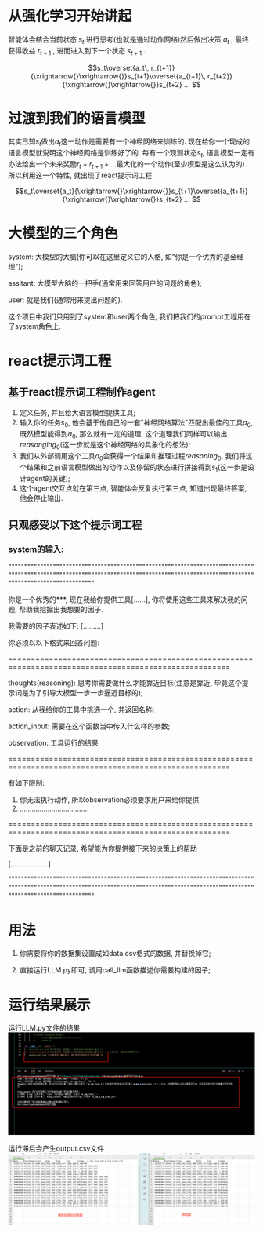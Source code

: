 # 从强化学习开始讲起
智能体会结合当前状态
$s_t$
进行思考(也就是通过动作网络)然后做出决策
$a_t$
, 最终获得收益
$r_{t+1}$
, 进而进入到下一个状态
$s_{t+1}$
.

$$s_t\overset{a_t\, r_{t+1}}{\xrightarrow{}\xrightarrow{}}s_{t+1}\overset{a_{t+1}\, r_{t+2}}{\xrightarrow{}\xrightarrow{}}s_{t+2} ...  $$

# 过渡到我们的语言模型
其实已知$s_t$做出$a_t$这一动作是需要有一个神经网络来训练的. 现在给你一个现成的语言模型就说明这个神经网络是训练好了的. 每有一个观测状态$s_t$, 语言模型一定有办法给出一个未来奖励$r_t+r_{t+1}+...$最大化的一个动作(至少模型是这么认为的). 所以利用这一个特性, 就出现了react提示词工程. 

$$s_t\overset{a_t}{\xrightarrow{}\xrightarrow{}}s_{t+1}\overset{a_{t+1}}{\xrightarrow{}\xrightarrow{}}s_{t+2} ...  $$

# 大模型的三个角色
system: 大模型的大脑(你可以在这里定义它的人格, 如"你是一个优秀的基金经理"); 

assitant: 大模型大脑的一把手(通常用来回答用户的问题的角色); 

user: 就是我们(通常用来提出问题的). 

这个项目中我们只用到了system和user两个角色, 我们把我们的prompt工程用在了system角色上. 

# react提示词工程
## 基于react提示词工程制作agent
1. 定义任务, 并且给大语言模型提供工具; 
2. 输入你的任务$s_0$, 他会基于他自己的一套"神经网络算法"匹配出最佳的工具$a_0$, 既然模型能得到$a_0$, 那么就有一定的道理, 这个道理我们同样可以输出$reasonging_0$(这一步就是这个神经网络的具象化的想法); 
3. 我们从外部调用这个工具$a_0$会获得一个结果和推理过程$reasoning_0$, 我们将这个结果和之前语言模型做出的动作以及停留的状态进行拼接得到$s_1$(这一步是设计agent的关键); 
4. 这个agent交互点就在第三点, 智能体会反复执行第三点, 知道出现最终答案, 他会停止输出. 

## 只观感受以下这个提示词工程
### system的输入: 

"""""""""""""""""""""""""""""""""""""""""""""""""""""""""""""""""""""""""""""""""""""""""""""""""""""""""""""""""""""""""""""""""""""""""""""""""""""""""""""""""""""""""""""""""""""

你是一个优秀的***, 现在我给你提供工具[......], 你将使用这些工具来解决我的问题, 帮助我挖掘出我想要的因子. 

我需要的因子表述如下: [.........]

你必须以以下格式来回答问题: 

=======================================================================================================

thoughts(reasoning): 思考你需要做什么才能靠近目标(注意是靠近, 毕竟这个提示词是为了引导大模型一步一步逼近目标的); 

action: 从我给你的工具中挑选一个, 并返回名称; 

action_input: 需要在这个函数当中传入什么样的参数; 

observation: 工具运行的结果

=======================================================================================================

有如下限制: 

1. 你无法执行动作, 所以observation必须要求用户来给你提供
2. ...................................

=======================================================================================================

下面是之前的聊天记录, 希望能为你提供接下来的决策上的帮助

[...................]

"""""""""""""""""""""""""""""""""""""""""""""""""""""""""""""""""""""""""""""""""""""""""""""""""""""""""""""""""""""""""""""""""""""""""""""""""""""""""""""""""""""""""""""""""""""

# 用法
1. 你需要将你的数据集设置成如data.csv格式的数据, 并替换掉它; 

2. 直接运行LLM.py即可, 调用call_llm函数描述你需要构建的因子; 

# 运行结果展示
运行LLM.py文件的结果
![本地图片](result1.png)

运行滞后会产生output.csv文件
![本地图片](result2.png)
